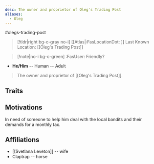 ```yaml
---
desc: The owner and proprietor of Oleg's Trading Post
aliases:
  - Oleg
---
```

#olegs-trading-post
>[!tldr|right bg-c-gray no-i] [[Atlas|:FasLocationDot: ]] Last Known Location: [[Oleg's Trading Post]]

>[!note|no-i bg-c-green] :FasUser: Friendly?

- **He/Him** -- Human -- Adult

>The owner and proprietor of [[Oleg's Trading Post]].

## Traits


## Motivations
In need of someone to help him deal with the local bandits and their demands for a monthly tax.

## Affiliations
- [[Svetlana Leveton]] -- wife
- Claptrap -- horse